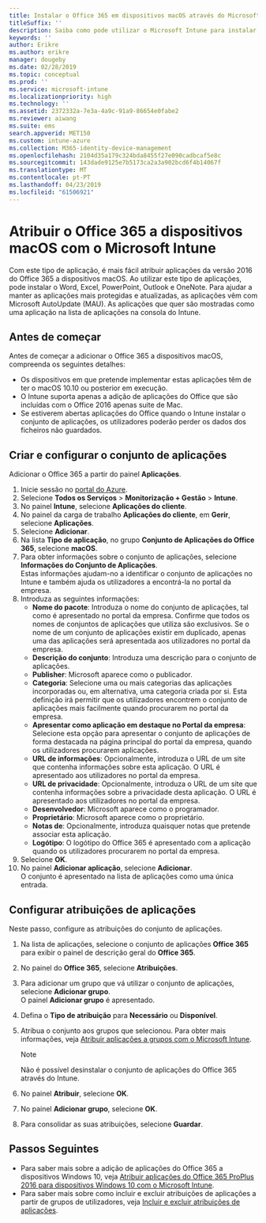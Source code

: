 ```yaml
---
title: Instalar o Office 365 em dispositivos macOS através do Microsoft Intune
titleSuffix: ''
description: Saiba como pode utilizar o Microsoft Intune para instalar as aplicações do Office 365 em dispositivos macOS.
keywords: ''
author: Erikre
ms.author: erikre
manager: dougeby
ms.date: 02/28/2019
ms.topic: conceptual
ms.prod: ''
ms.service: microsoft-intune
ms.localizationpriority: high
ms.technology: ''
ms.assetid: 2372332a-7e3a-4a9c-91a9-86654e0fabe2
ms.reviewer: aiwang
ms.suite: ems
search.appverid: MET150
ms.custom: intune-azure
ms.collection: M365-identity-device-management
ms.openlocfilehash: 2104d35a179c324bda8455f27e090cadbcaf5e8c
ms.sourcegitcommit: 143dade9125e7b5173ca2a3a902bcd6f4b14067f
ms.translationtype: MT
ms.contentlocale: pt-PT
ms.lasthandoff: 04/23/2019
ms.locfileid: "61506921"
---
```

# <a name="assign-office-365-to-macos-devices-with-microsoft-intune"></a>Atribuir o Office 365 a dispositivos macOS com o Microsoft Intune

Com este tipo de aplicação, é mais fácil atribuir aplicações da versão 2016 do Office 365 a dispositivos macOS. Ao utilizar este tipo de aplicações, pode instalar o Word, Excel, PowerPoint, Outlook e OneNote. Para ajudar a manter as aplicações mais protegidas e atualizadas, as aplicações vêm com Microsoft AutoUpdate (MAU). As aplicações que quer são mostradas como uma aplicação na lista de aplicações na consola do Intune.


## <a name="before-you-start"></a>Antes de começar

Antes de começar a adicionar o Office 365 a dispositivos macOS, compreenda os seguintes detalhes:

- Os dispositivos em que pretende implementar estas aplicações têm de ter o macOS 10.10 ou posterior em execução.
- O Intune suporta apenas a adição de aplicações do Office que são incluídas com o Office 2016 apenas suite de Mac.
- Se estiverem abertas aplicações do Office quando o Intune instalar o conjunto de aplicações, os utilizadores poderão perder os dados dos ficheiros não guardados.

## <a name="create-and-configure-the-app-suite"></a>Criar e configurar o conjunto de aplicações

Adicionar o Office 365 a partir do painel **Aplicações**.
1. Inicie sessão no [portal do Azure](https://portal.azure.com).
2. Selecione **Todos os Serviços** > **Monitorização + Gestão** > **Intune**.
3. No painel **Intune**, selecione **Aplicações do cliente**.
4. No painel da carga de trabalho **Aplicações do cliente**, em **Gerir**, selecione **Aplicações**. 
5. Selecione **Adicionar**.
6. Na lista **Tipo de aplicação**, no grupo **Conjunto de Aplicações do Office 365**, selecione **macOS**.
7. Para obter informações sobre o conjunto de aplicações, selecione **Informações do Conjunto de Aplicações**.  
    Estas informações ajudam-no a identificar o conjunto de aplicações no Intune e também ajuda os utilizadores a encontrá-la no portal da empresa.
8. Introduza as seguintes informações:
    - **Nome do pacote**: Introduza o nome do conjunto de aplicações, tal como é apresentado no portal da empresa. Confirme que todos os nomes de conjuntos de aplicações que utiliza são exclusivos. Se o nome de um conjunto de aplicações existir em duplicado, apenas uma das aplicações será apresentada aos utilizadores no portal da empresa.
    - **Descrição do conjunto**: Introduza uma descrição para o conjunto de aplicações.
    - **Publisher**: Microsoft aparece como o publicador.
    - **Categoria**: Selecione uma ou mais categorias das aplicações incorporadas ou, em alternativa, uma categoria criada por si. Esta definição irá permitir que os utilizadores encontrem o conjunto de aplicações mais facilmente quando procurarem no portal da empresa.
    - **Apresentar como aplicação em destaque no Portal da empresa**: Selecione esta opção para apresentar o conjunto de aplicações de forma destacada na página principal do portal da empresa, quando os utilizadores procurarem aplicações.
    - **URL de informações**: Opcionalmente, introduza o URL de um site que contenha informações sobre esta aplicação. O URL é apresentado aos utilizadores no portal da empresa.
    - **URL de privacidade**: Opcionalmente, introduza o URL de um site que contenha informações sobre a privacidade desta aplicação. O URL é apresentado aos utilizadores no portal da empresa.
    - **Desenvolvedor**: Microsoft aparece como o programador.
    - **Proprietário**: Microsoft aparece como o proprietário.
    - **Notas de**: Opcionalmente, introduza quaisquer notas que pretende associar esta aplicação.
    - **Logótipo**: O logótipo do Office 365 é apresentado com a aplicação quando os utilizadores procurarem no portal da empresa.
9. Selecione **OK**.
10. No painel **Adicionar aplicação**, selecione **Adicionar**.  
    O conjunto é apresentado na lista de aplicações como uma única entrada.

## <a name="configure-app-assignments"></a>Configurar atribuições de aplicações

Neste passo, configure as atribuições do conjunto de aplicações. 

1. Na lista de aplicações, selecione o conjunto de aplicações **Office 365** para exibir o painel de descrição geral do **Office 365**.
2. No painel do **Office 365**, selecione **Atribuições**.
3. Para adicionar um grupo que vá utilizar o conjunto de aplicações, selecione **Adicionar grupo**.  
    O painel **Adicionar grupo** é apresentado.
4. Defina o **Tipo de atribuição** para **Necessário** ou **Disponível**.
5. Atribua o conjunto aos grupos que selecionou. Para obter mais informações, veja [Atribuir aplicações a grupos com o Microsoft Intune](apps-deploy.md).

    >[!Note]
    > Não é possível desinstalar o conjunto de aplicações do Office 365 através do Intune.

5. No painel **Atribuir**, selecione **OK**.
6. No painel **Adicionar grupo**, selecione **OK**.
7. Para consolidar as suas atribuições, selecione **Guardar**.

## <a name="next-steps"></a>Passos Seguintes

- Para saber mais sobre a adição de aplicações do Office 365 a dispositivos Windows 10, veja [Atribuir aplicações do Office 365 ProPlus 2016 para dispositivos Windows 10 com o Microsoft Intune](apps-add-office365.md).
- Para saber mais sobre como incluir e excluir atribuições de aplicações a partir de grupos de utilizadores, veja [Incluir e excluir atribuições de aplicações](apps-inc-exl-assignments.md).
